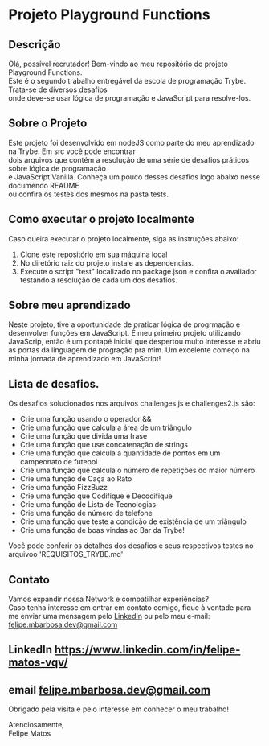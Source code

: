 # Projeto Playground Functions
  
## Descrição  

Olá, possível recrutador!
Bem-vindo ao meu repositório do projeto Playground Functions.  
Este é o segundo trabalho entregável da escola de programação Trybe. Trata-se de diversos desafios  
onde deve-se usar lógica de programação e JavaScript para resolve-los.  

## Sobre o Projeto

Este projeto foi desenvolvido em nodeJS como parte do meu aprendizado na Trybe. Em src você pode encontrar  
dois arquivos que contém a resolução de uma série de desafios práticos sobre lógica de programação  
e JavaScript Vanilla. Conheça um pouco desses desafios logo abaixo nesse documendo README  
ou confira os testes dos mesmos na pasta tests.


## Como executar o projeto localmente

Caso queira executar o projeto localmente, siga as instruções abaixo:

1. Clone este repositório em sua máquina local  
2. No diretório raiz do projeto instale as dependencias.
3. Execute o script "test" localizado no package.json e confira o avaliador testando a resolução de cada um dos desafios.

## Sobre meu aprendizado

Neste projeto, tive a oportunidade de praticar lógica de progrmação e desenvolver funções em JavaScript. É meu primeiro projeto utilizando JavaScrip, então é um pontapé inicial que despertou muito interesse  e abriu as portas da linguagem de progração pra mim. Um excelente começo na minha jornada de aprendizado em JavaScript!

## Lista de desafios.

Os desafios solucionados nos arquivos challenges.js e challenges2.js são:

- Crie uma função usando o operador &&  
- Crie uma função que calcula a área de um triângulo  
- Crie uma função que divida uma frase  
- Crie uma função que use concatenação de strings  
- Crie uma função que calcula a quantidade de pontos em um campeonato de futebol  
- Crie uma função que calcula o número de repetições do maior número  
- Crie uma função de Caça ao Rato  
- Crie uma função FizzBuzz  
- Crie uma função que Codifique e Decodifique  
- Crie uma função de Lista de Tecnologias  
- Crie uma função de número de telefone  
- Crie uma função que teste a condição de existência de um triângulo  
- Crie uma função de boas vindas ao Bar da Trybe!  

Você pode conferir os detalhes dos desafios e seus respectivos testes no arquivoo 'REQUISITOS_TRYBE.md'

## Contato

Vamos expandir nossa Network e compatilhar experiências?  
Caso tenha interesse em entrar em contato comigo, fique à vontade para me enviar uma mensagem pelo [LinkedIn](https://www.linkedin.com/in/felipe-matos-vqv/) ou pelo meu e-mail: felipe.mbarbosa.dev@gmail.com

## LinkedIn https://www.linkedin.com/in/felipe-matos-vqv/
## email felipe.mbarbosa.dev@gmail.com

Obrigado pela visita e pelo interesse em conhecer o meu trabalho!

Atenciosamente,  
Felipe Matos